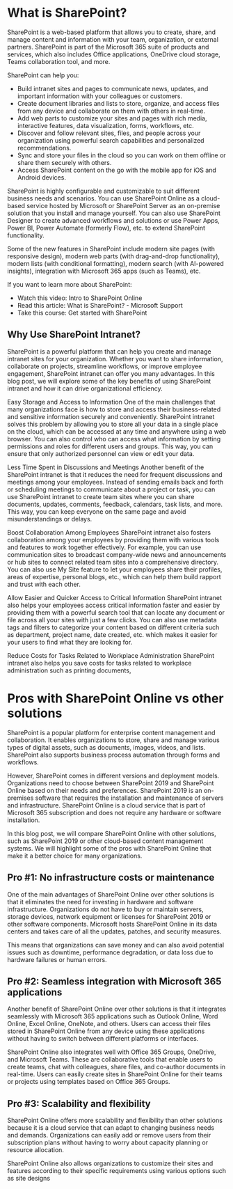 # What is SharePoint?

SharePoint is a web-based platform that allows you to create, share, and manage content and information with your team, organization, or external partners. SharePoint is part of the Microsoft 365 suite of products and services, which also includes Office applications, OneDrive cloud storage, Teams collaboration tool, and more.

SharePoint can help you:

- Build intranet sites and pages to communicate news, updates, and important information with your colleagues or customers.
- Create document libraries and lists to store, organize, and access files from any device and collaborate on them with others in real-time.
- Add web parts to customize your sites and pages with rich media, interactive features, data visualization, forms, workflows, etc.
- Discover and follow relevant sites, files, and people across your organization using powerful search capabilities and personalized recommendations.
- Sync and store your files in the cloud so you can work on them offline or share them securely with others.
- Access SharePoint content on the go with the mobile app for iOS and Android devices.

SharePoint is highly configurable and customizable to suit different business needs and scenarios. You can use SharePoint Online as a cloud-based service hosted by Microsoft or SharePoint Server as an on-premise solution that you install and manage yourself. You can also use SharePoint Designer to create advanced workflows and solutions or use Power Apps, Power BI, Power Automate (formerly Flow), etc. to extend SharePoint functionality.

Some of the new features in SharePoint include modern site pages (with responsive design), modern web parts (with drag-and-drop functionality), modern lists (with conditional formatting), modern search (with AI-powered insights), integration with Microsoft 365 apps (such as Teams), etc.

If you want to learn more about SharePoint:

- Watch this video: Intro to SharePoint Online
- Read this article: What is SharePoint? - Microsoft Support
- Take this course: Get started with SharePoint

## Why Use SharePoint Intranet?

SharePoint is a powerful platform that can help you create and manage intranet sites for your organization. Whether you want to share information, collaborate on projects, streamline workflows, or improve employee engagement, SharePoint intranet can offer you many advantages. In this blog post, we will explore some of the key benefits of using SharePoint intranet and how it can drive organizational efficiency.

Easy Storage and Access to Information
One of the main challenges that many organizations face is how to store and access their business-related and sensitive information securely and conveniently. SharePoint intranet solves this problem by allowing you to store all your data in a single place on the cloud, which can be accessed at any time and anywhere using a web browser. You can also control who can access what information by setting permissions and roles for different users and groups. This way, you can ensure that only authorized personnel can view or edit your data.

Less Time Spent in Discussions and Meetings
Another benefit of the SharePoint intranet is that it reduces the need for frequent discussions and meetings among your employees. Instead of sending emails back and forth or scheduling meetings to communicate about a project or task, you can use SharePoint intranet to create team sites where you can share documents, updates, comments, feedback, calendars, task lists, and more. This way, you can keep everyone on the same page and avoid misunderstandings or delays.

Boost Collaboration Among Employees
SharePoint intranet also fosters collaboration among your employees by providing them with various tools and features to work together effectively. For example, you can use communication sites to broadcast company-wide news and announcements or hub sites to connect related team sites into a comprehensive directory. You can also use My Site feature to let your employees share their profiles, areas of expertise, personal blogs, etc., which can help them build rapport and trust with each other.

Allow Easier and Quicker Access to Critical Information
SharePoint intranet also helps your employees access critical information faster and easier by providing them with a powerful search tool that can locate any document or file across all your sites with just a few clicks. You can also use metadata tags and filters to categorize your content based on different criteria such as department, project name, date created, etc. which makes it easier for your users to find what they are looking for.

Reduce Costs for Tasks Related to Workplace Administration
SharePoint intranet also helps you save costs for tasks related to workplace administration such as printing documents,

# Pros with SharePoint Online vs other solutions

SharePoint is a popular platform for enterprise content management and collaboration. It enables organizations to store, share and manage various types of digital assets, such as documents, images, videos, and lists. SharePoint also supports business process automation through forms and workflows.

However, SharePoint comes in different versions and deployment models. Organizations need to choose between SharePoint 2019 and SharePoint Online based on their needs and preferences. SharePoint 2019 is an on-premises software that requires the installation and maintenance of servers and infrastructure. SharePoint Online is a cloud service that is part of Microsoft 365 subscription and does not require any hardware or software installation.

In this blog post, we will compare SharePoint Online with other solutions, such as SharePoint 2019 or other cloud-based content management systems. We will highlight some of the pros with SharePoint Online that make it a better choice for many organizations.

## Pro #1: No infrastructure costs or maintenance

One of the main advantages of SharePoint Online over other solutions is that it eliminates the need for investing in hardware and software infrastructure. Organizations do not have to buy or maintain servers, storage devices, network equipment or licenses for SharePoint 2019 or other software components. Microsoft hosts SharePoint Online in its data centers and takes care of all the updates, patches, and security measures.

This means that organizations can save money and can also avoid potential issues such as downtime, performance degradation, or data loss due to hardware failures or human errors.

## Pro #2: Seamless integration with Microsoft 365 applications

Another benefit of SharePoint Online over other solutions is that it integrates seamlessly with Microsoft 365 applications such as Outlook Online, Word Online, Excel Online, OneNote, and others. Users can access their files stored in SharePoint Online from any device using these applications without having to switch between different platforms or interfaces.

SharePoint Online also integrates well with Office 365 Groups, OneDrive, and Microsoft Teams. These are collaborative tools that enable users to create teams, chat with colleagues, share files, and co-author documents in real-time. Users can easily create sites in SharePoint Online for their teams or projects using templates based on Office 365 Groups.

## Pro #3: Scalability and flexibility

SharePoint Online offers more scalability and flexibility than other solutions because it is a cloud service that can adapt to changing business needs and demands. Organizations can easily add or remove users from their subscription plans without having to worry about capacity planning or resource allocation.

SharePoint Online also allows organizations to customize their sites and features according to their specific requirements using various options such as site designs
